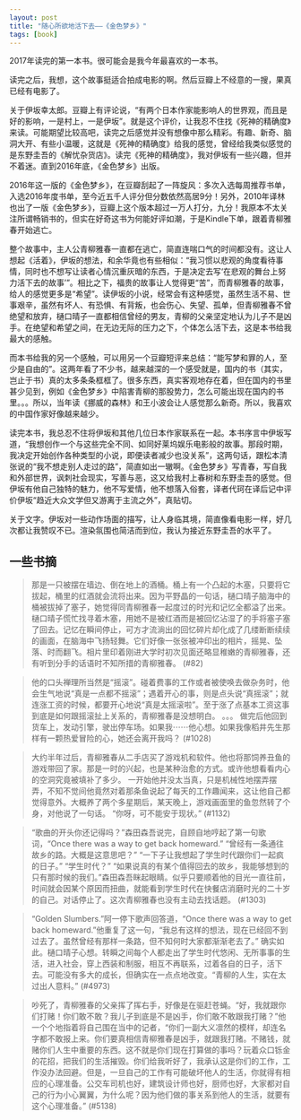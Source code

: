```yaml
---
layout: post
title: "随心所欲地活下去——《金色梦乡》"
tags: [book]
---
```


2017年读完的第一本书。很可能会是我今年最喜欢的一本书。

读完之后，我想，这个故事挺适合拍成电影的啊。然后豆瓣上不经意的一搜，果真已经有电影了。

关于伊坂幸太郎。豆瓣上有评论说，“有两个日本作家能影响人的世界观，而且是好的影响，一是村上，一是伊坂”。就是这个评价，让我忍不住找《死神的精确度》来读。可能期望比较高吧，读完之后感觉并没有想像中那么精彩。有趣、新奇、脑洞大开、有些小温暖，这就是《死神的精确度》给我的感觉，曾经给我类似感觉的是东野圭吾的《解忧杂货店》。读完《死神的精确度》，我对伊坂有一些兴趣，但并不着迷。直到2016年底，《金色梦乡》出版。

2016年这一版的《金色梦乡》，在豆瓣刮起了一阵旋风：多次入选每周推荐书单，入选2016年度书单，至今近五千人评分但分数依然高居9分！另外，2010年译林也出了一版《金色梦乡》，豆瓣上这个版本超过一万人打分，九分！我原本不太关注所谓畅销书的，但实在好奇这书为何能好评如潮，于是Kindle下单，跟着青柳雅春开始逃亡。

整个故事中，主人公青柳雅春一直都在逃亡，简直连喘口气的时间都没有。这让人想起《活着》，伊坂的想法，和余华竟也有些相似：“我习惯以悲观的角度看待事情，同时也不想写让读者心情沉重灰暗的东西，于是决定去写‘在悲观的舞台上努力活下去的故事’”。相比之下，福贵的故事让人觉得更“苦”，而青柳雅春的故事，给人的感觉更多是“希望”。读伊坂的小说，经常会有这种感觉，虽然生活不易、世事艰辛，虽然有坏人、有恐惧、有背叛，也会伤心、失望、孤单，但青柳雅春不曾绝望和放弃，樋口晴子一直都相信曾经的男友，青柳的父亲坚定地认为儿子不是凶手。在绝望和希望之间，在无边无际的压力之下，个体怎么活下去，这是本书给我最大的感触。

而本书给我的另一个感触，可以用另一个豆瓣短评来总结：“能写梦和罪的人，至少是自由的”。这两年看了不少书，越来越深的一个感受就是，国内的书（其实，岂止于书）真的太多条条框框了。很多东西，真实客观地存在着，但在国内的书里甚少见到，例如《金色梦乡》中陷害青柳的那股势力，怎么可能出现在国内的书里。。。所以，当年读《挪威的森林》和王小波会让人感觉那么新奇。所以，我喜欢的中国作家好像越来越少。

读完本书，我总忍不住将伊坂和其他几位日本作家联系在一起。本书序言中伊坂写道，“我想创作一个与这些完全不同、如同好莱坞娱乐电影般的故事。那段时期，我决定开始创作各种类型的小说，即便读者减少也没关系”，这两句话，跟松本清张说的“我不想走别人走过的路”，简直如出一辙啊。《金色梦乡》写青春，写自我和外部世界，讽刺社会现实，写善与恶，这又给我村上春树和东野圭吾的感觉。但伊坂有他自己独特的魅力，他不写爱情，他不想落入俗套，译者代珂在译后记中评价伊坂“趋近大众文学但又游离于主流之外”，真贴切。

关于文字。伊坂对一些动作场面的描写，让人身临其境，简直像看电影一样，好几次都让我赞叹不已。渲染氛围也简洁而到位，我认为接近东野圭吾的水平了。

## 一些书摘

> 那是一只被摆在墙边、倒在地上的酒桶。桶上有一个凸起的木塞，只要将它拔起，桶里的红酒就会流将出来。因为平野晶的一句话，樋口晴子脑海中的桶被拔掉了塞子，她觉得同青柳雅春一起度过的时光和记忆全都溢了出来。樋口晴子慌忙找寻着木塞，用她不是被红酒而是被回忆沾湿了的手将塞子塞了回去。记忆在瞬间停止，可方才流淌出的回忆碎片却化成了几缕断断续续的画面，在脑海中飞扬轻舞。它们好像一张张被冲印出的相片，摇晃、坠落、时而翻飞。相片里印着刚进大学时初次见面还略显稚嫩的青柳雅春，还有听到分手的话语时不知所措的青柳雅春。 (#82)

> 他的口头禅理所当然是“摇滚”。碰着费事的工作或者被使唤去做杂务时，他会生气地说“真是一点都不摇滚”；遇着开心的事，则是点头说“真摇滚”；就连涨工资的时候，都要开心地说“真是太摇滚啦”。至于涨了点基本工资这事到底是如何跟摇滚扯上关系的，青柳雅春是没想明白。
。。。
做完后他回到货车上，发动引擎，驶出停车场。如果我⋯⋯他心想。如果我像稻井先生那样有一颗热爱冒险的心，她还会离开我吗？ (#1028)

> 大约半年过后，青柳雅春从二手店买了游戏机和软件。他也将那饲养丑鱼的游戏带回了家。那是一时的兴起，也是某种治愈的方式。或许他想看看内心的空洞究竟被填补了多少。
一开始他并没太当真，只是机械性地摆弄摆弄，不知不觉间他竟然对着那条鱼说起了每天的工作趣闻来，这让他自己都觉得意外。大概养了两个多星期后，某天晚上，游戏画面里的鱼忽然转了个身，对他说了一句话。
“你呀，可不能安于现状。” (#1132)

> “歌曲的开头你还记得吗？”森田森吾说完，自顾自地哼起了第一句歌词，“Once there was a way to get back homeward.” “曾经有一条通往故乡的路。大概是这意思吧？” “一下子让我想起了学生时代跟你们一起疯的日子。” “学生时代？” “如果说真的有某个值得回去的故乡，我能够想到的只有那时候的我们。”森田森吾眯起眼睛。似乎只要顺着他的目光一直往前，时间就会因某个原因而扭曲，就能看到学生时代在快餐店消磨时光的二十岁的自己。对话停止了。这次青柳雅春也没有主动去找话题。 (#1303)

> “Golden Slumbers.”阿一停下歌声回答道，“Once there was a way to get back homeward.”他重复了这一句，“我总有这样的想法，现在已经回不到过去了。虽然曾经有那样一条路，但不知何时大家都渐渐老去了。” 确实如此。樋口晴子心想。转瞬之间每个人都走出了学生时代悠闲、无所事事的生活，进入社会，穿上西装和制服，相互不再联系，过着各自的日子，活下去。可能没有多大的成长，但确实在一点点地改变。“青柳的人生，实在太过出人意料。” (#4973)

> 吵死了，青柳雅春的父亲挥了挥右手，好像是在驱赶苍蝇。“好，我就跟你们打赌！你们敢不敢？我儿子到底是不是凶手，你们敢不敢跟我打赌？”他一个个地指着将自己围在当中的记者，“你们一副大义凛然的模样，却连名字都不敢报上来。你们要真相信青柳雅春是凶手，就跟我打赌。不赌钱，就赌你们人生中重要的东西。这不就是你们现在打算做的事吗？玩着众口铄金的花招，把我们的生活摧毁。你们给我听好了，我承认这是你们的工作，工作没办法回避。但是，一旦自己的工作有可能破坏他人的生活，你就得有相应的心理准备。公交车司机也好，建筑设计师也好，厨师也好，大家都对自己的行为小心翼翼，为什么呢？因为他们做的事关系到他人的生活，就要有这个心理准备。” (#5138)